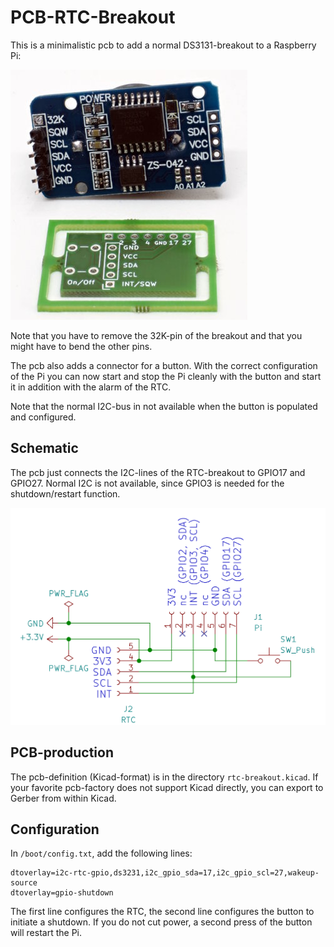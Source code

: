 PCB-RTC-Breakout
================

This is a minimalistic pcb to add a normal DS3131-breakout to a
Raspberry Pi:

![](breakout.jpg)

Note that you have to remove the 32K-pin of the breakout and that
you might have to bend the other pins.

The pcb also adds a connector for a button. With the correct
configuration of the Pi you can now start and stop the Pi cleanly
with the button and start it in addition with the alarm of the RTC.

Note that the normal I2C-bus in not available when the button is
populated and configured.


Schematic
---------

The pcb just connects the I2C-lines of the RTC-breakout to GPIO17 and
GPIO27. Normal I2C is not available, since GPIO3 is needed for the
shutdown/restart function.

![](schematic.png)


PCB-production
--------------

The pcb-definition (Kicad-format) is in the directory `rtc-breakout.kicad`.
If your favorite pcb-factory does not support Kicad directly, you can
export to Gerber from within Kicad.


Configuration
-------------

In `/boot/config.txt`, add the following lines:

    dtoverlay=i2c-rtc-gpio,ds3231,i2c_gpio_sda=17,i2c_gpio_scl=27,wakeup-source
    dtoverlay=gpio-shutdown

The first line configures the RTC, the second line configures the button
to initiate a shutdown. If you do not cut power, a second press of the
button will restart the Pi.
